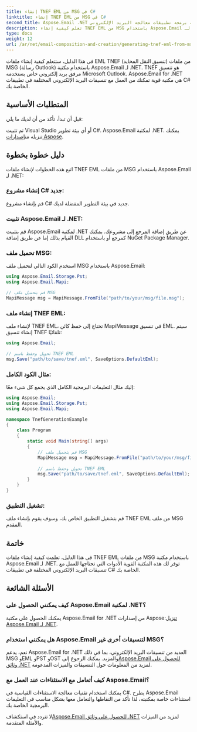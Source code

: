 ```yaml
---
title: إنشاء TNEF EML من MSG في C#
linktitle: إنشاء TNEF EML من MSG في C#
second_title: Aspose.Email .NET واجهة برمجة تطبيقات معالجة البريد الإلكتروني
description: تعلم كيفية إنشاء TNEF EML من MSG باستخدام Aspose.Email لـ .NET. دليل خطوة بخطوة مع كود C#. تحويل تنسيق البريد الإلكتروني بكفاءة.
type: docs
weight: 12
url: /ar/net/email-composition-and-creation/generating-tnef-eml-from-msg-in-csharp/
---
```


في هذا الدليل، ستتعلم كيفية إنشاء ملفات EML TNEF (تنسيق النقل المحايد) من ملفات MSG (رسالة Outlook) باستخدام مكتبة Aspose.Email لـ .NET. TNEF هو تنسيق مرفق بريد إلكتروني خاص يستخدمه Microsoft Outlook. Aspose.Email for .NET هي مكتبة قوية تمكنك من العمل مع تنسيقات البريد الإلكتروني المختلفة في تطبيقات C# الخاصة بك.

##  المتطلبات الأساسية

قبل أن تبدأ، تأكد من أن لديك ما يلي:

تم تثبيت Visual Studio أو أي بيئة تطوير C#.
 Aspose.Email لمكتبة .NET. يمكنك تنزيله من[إصدارات Aspose](https://releases.aspose.com/email/net).

##  دليل خطوة بخطوة

اتبع هذه الخطوات لإنشاء ملفات TNEF EML من ملفات MSG باستخدام Aspose.Email لـ .NET:

### إنشاء مشروع C# جديد:

   قم بإنشاء مشروع C# جديد في بيئة التطوير المفضلة لديك.

### تثبيت Aspose.Email لـ .NET:

   قم بتثبيت Aspose.Email لمكتبة .NET عن طريق إضافة المرجع إلى مشروعك. يمكنك القيام بذلك إما عن طريق إضافة DLL كمرجع أو باستخدام NuGet Package Manager.

### تحميل ملف MSG:

   استخدم الكود التالي لتحميل ملف MSG باستخدام Aspose.Email:

   ```csharp
   using Aspose.Email.Storage.Pst;
   using Aspose.Email.Mapi;

   // قم بتحميل ملف MSG
   MapiMessage msg = MapiMessage.FromFile("path/to/your/msg/file.msg");
   ```

### إنشاء ملف TNEF EML:

   لإنشاء ملف TNEF EML، تحتاج إلى حفظ كائن MapiMessage في تنسيق EML. سيتم إنشاء تنسيق TNEF تلقائيًا:

   ```csharp
   using Aspose.Email;
   
   // تحويل وحفظ باسم TNEF EML
   msg.Save("path/to/save/tnef.eml", SaveOptions.DefaultEml);
   ```

### مثال الكود الكامل:

   إليك مثال التعليمات البرمجية الكامل الذي يجمع كل شيء معًا:

   ```csharp
   using Aspose.Email;
   using Aspose.Email.Storage.Pst;
   using Aspose.Email.Mapi;

   namespace TnefGenerationExample
   {
       class Program
       {
           static void Main(string[] args)
           {
               // قم بتحميل ملف MSG
               MapiMessage msg = MapiMessage.FromFile("path/to/your/msg/file.msg");
               
               // تحويل وحفظ باسم TNEF EML
               msg.Save("path/to/save/tnef.eml", SaveOptions.DefaultEml);
           }
       }
   }
   ```

### تشغيل التطبيق:

   قم بتشغيل التطبيق الخاص بك، وسوف يقوم بإنشاء ملف TNEF EML من ملف MSG المقدم.

##  خاتمة

في هذا الدليل، تعلمت كيفية إنشاء ملفات TNEF EML من ملفات MSG باستخدام مكتبة Aspose.Email لـ .NET. توفر لك هذه المكتبة القوية الأدوات التي تحتاجها للعمل مع تنسيقات البريد الإلكتروني المختلفة في تطبيقات C# الخاصة بك.

##  الأسئلة الشائعة

### كيف يمكنني الحصول على Aspose.Email لمكتبة .NET؟

 يمكنك الحصول على مكتبة Aspose.Email for .NET من إصدارات Aspose:[تنزيل Aspose.Email لـ .NET](https://releases.aspose.com/email/net).

### هل يمكنني استخدام Aspose.Email لتنسيقات أخرى غير MSG؟

 نعم، يدعم Aspose.Email for .NET العديد من تنسيقات البريد الإلكتروني، بما في ذلك MSG وEML وPST وOST والمزيد. يمكنك الرجوع إلى[Aspose.Email للحصول على وثائق .NET](https://reference.aspose.com/email/net) لمزيد من المعلومات حول التنسيقات والميزات المدعومة.

### كيف أتعامل مع الاستثناءات عند العمل مع Aspose.Email؟

يمكنك استخدام تقنيات معالجة الاستثناءات القياسية في C#. يطرح Aspose.Email استثناءات خاصة بمكتبته، لذا تأكد من التقاطها والتعامل معها بشكل مناسب في التعليمات البرمجية الخاصة بك.

 لا تتردد في استكشاف[Aspose.Email للحصول على وثائق .NET](https://reference.aspose.com/email/net) لمزيد من الميزات والأمثلة المتقدمة.
